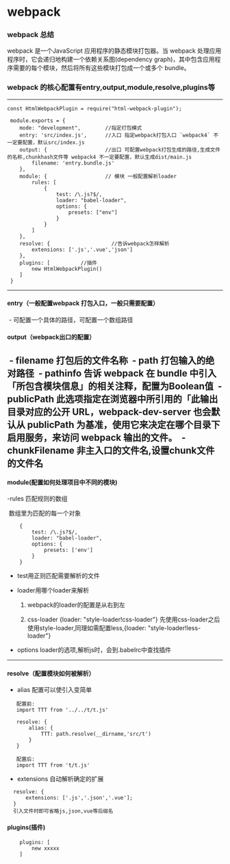 # webpack

### webpack 总结
  webpack 是一个JavaScript 应用程序的静态模块打包器。当 webpack 处理应用程序时，它会递归地构建一个依赖关系图(dependency graph)，其中包含应用程序需要的每个模块，然后将所有这些模块打包成一个或多个 bundle。
  
### webpack 的核心配置有entry,output,module,resolve,plugins等

---
```
const HtmlWebpackPlugin = require("html-webpack-plugin");

 module.exports = {
    mode: "development",        //指定打包模式
    entry: 'src/index.js',      //入口 指定webpack打包入口 `webpack4` 不一定要配置，默认src/index.js 
    output: {                   //出口 可配置webpack打包生成的路径,生成文件的名称,chunkhash文件等 webpack4 不一定要配置，默认生成dist/main.js
        filename: 'entry.bundle.js'
    },
    module: {                   // 模块 一般配置解析loader
        rules: [
            {
                test: /\.js?$/,
                loader: "babel-loader",
                options: { 
                    presets: ["env"]
                }
            }
        ]
    },
    resolve: {                    //告诉webpack怎样解析
        extensions: ['.js','.vue','json']
    },
    plugins: [          //插件
        new HtmlWebpackPlugin()
    ]
 }   
```
  
---

#### entry（一般配置webpack 打包入口，一般只需要配置）
  - 可配置一个具体的路径，可配置一个数组路径
  
#### output（webpack出口的配置）
  - filename 打包后的文件名称
  - path 打包输入的绝对路径
  - pathinfo 告诉 webpack 在 bundle 中引入「所包含模块信息」的相关注释，配置为Boolean值
  - publicPath 此选项指定在浏览器中所引用的「此输出目录对应的公开 URL，webpack-dev-server 也会默认从 publicPath 为基准，使用它来决定在哪个目录下启用服务，来访问 webpack 输出的文件。
  - chunkFilename 非主入口的文件名,设置chunk文件的文件名
---

#### module(配置如何处理项目中不同的模块)
  -rules 匹配规则的数组
  
  数组里为匹配的每一个对象
```
    {
        test: /\.js?$/,
        loader: "babel-loader",
        options: {
            presets: ['env']
        }
    }
```
  - test用正则匹配需要解析的文件
  - loader用哪个loader来解析
  
      1) webpack的loader的配置是从右到左
  
      2) css-loader {loader: "style-loader!css-loader"} 先使用css-loader之后使用style-loader,同理如需配置less,{loader: "style-loader!less-loader"}
      
  - options loader的选项,解析js时，会到.babelrc中查找插件
  
---
#### resolve（配置模块如何被解析）
 - alias 配置可以使引入变简单
 ```
    配置前:
    import TTT from '../../t/t.js'

    resolve: {
        alias: {
            TTT: path.resolve(__dirname,'src/t')
        }
    }

    配置后:
    import TTT from 't/t.js'
 ```
 
 - extensions 自动解析确定的扩展
  ```
    resolve: {
        extensions: ['.js','.json','.vue'];
    }
    引入文件时即可省略js,json,vue等后缀名
  ```

#### plugins(插件)
```
    plugins: [
        new xxxxx
    ]
```
